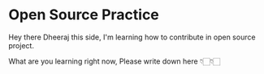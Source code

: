 # Open Source Practice

Hey there Dheeraj this side, I'm learning how to contribute in open source project.

What are you learning right now, Please write down here 👇🏻👇🏻